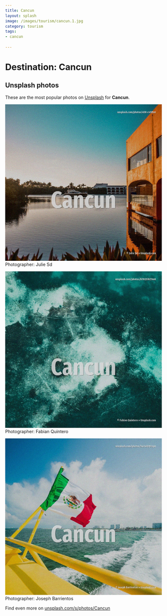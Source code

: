 ```yaml
---
title: Cancun
layout: splash
image: /images/tourism/cancun.1.jpg
category: tourism
tags:
- cancun

---
```

# Destination: Cancun

  

 
## Unsplash photos
These are the most popular photos on [Unsplash](https://unsplash.com) for **Cancun**.
 
![Cancun](/images/tourism/cancun.1.jpg)
Photographer:  Julie Sd
 
![Cancun](/images/tourism/cancun.2.jpg)
Photographer:  Fabian Quintero
 
![Cancun](/images/tourism/cancun.3.jpg)
Photographer:  Joseph Barrientos
 
Find even more on [unsplash.com/s/photos/Cancun](https://unsplash.com/s/photos/Cancun)
 
